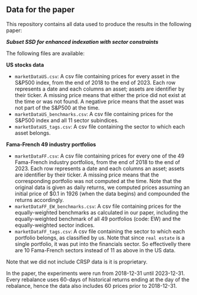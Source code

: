  ## Data for the paper 
 
 This repository contains all data used to produce the results in the following paper:

<b><i>Subset SSD for enhanced indexation with sector constraints</i></b>

The following files are available:

 **US stocks data**
 
 -  `marketDataUS.csv`: A csv file containing prices for every asset in the S&P500 index, from the end of 2018 to the end of 2023. Each row represents a date and each columns an asset; assets are identifier by their ticker. A missing price means that either the price did not exist at the time or was not found. A negative price means that the asset was not part of the S&P500 at the time.
 -  `marketDataUS_benchmarks.csv`: A csv file containing prices for the S&P500 index and all 11 sector subindices.
 -  `marketDataUS_tags.csv`: A csv file containing the sector to which each asset belongs.

**Fama-French 49 industry portfolios**

 -  `marketDataFF.csv`: A csv file containing prices for every one of the 49 Fama-French industry portfolios, from the end of 2018 to the end of 2023. Each row represents a date and each columns an asset; assets are identifier by their ticker. A missing price means that the corresponding portfolio was not computed at the time. Note that the original data is given as daily returns, we computed prices assuming an initial price of $0.1 in 1926 (when the data begins) and compounded the returns accordingly.
 -  `marketDataFF_EW_benchmarks.csv`: A csv file containing prices for the equally-weighted benchmarks as calculated in our paper, including the equally-weighted benchmark of all 49 portfolios (code: EW) and the equally-weighted sector indices.
 -  `marketDataFF_tags.csv`: A csv file containing the sector to which each portfolio belongs, as classified by us. Note that since `real estate` is a single portfolio, it was put into the financials sector. So effectivelly there are 10 Fama-French sectors instead of 11 as above in the US data.

Note that we did not include CRSP data is it is proprietary.

In the paper, the experiments were run from 2018-12-31 until 2023-12-31. Every rebalance uses 60-days of historical returns ending at the day of the rebalance, hence the data also includes 60 prices prior to 2018-12-31.
